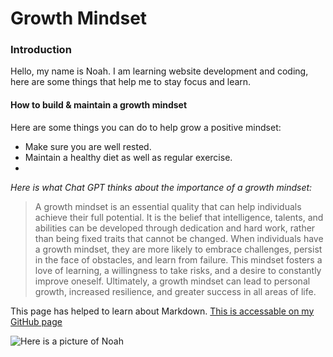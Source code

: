 # Growth Mindset

### Introduction

Hello, my name is Noah. I am learning website development and coding, here are some things that help me to stay focus and learn.

#### How to build & maintain a growth mindset

Here are some things you can do to help grow a positive mindset:

- Make sure you are well rested. 
- Maintain a healthy diet as well as regular exercise.
- 

*Here is what Chat GPT thinks about the importance of a growth mindset:*

> A growth mindset is an essential quality that can help individuals achieve their full potential. It is the belief that intelligence, talents, and abilities can be developed through dedication and hard work, rather than being fixed traits that cannot be changed. When individuals have a growth mindset, they are more likely to embrace challenges, persist in the face of obstacles, and learn from failure. This mindset fosters a love of learning, a willingness to take risks, and a desire to constantly improve oneself. Ultimately, a growth mindset can lead to personal growth, increased resilience, and greater success in all areas of life.

This page has helped to learn about Markdown. [This is accessable on my GitHub page](https://github.com/noahpee)

![Here is a picture of Noah](https://www.elc.co.uk/medias/540451-540451-10-.jpg-1200Wx1200H?context=bWFzdGVyfGltYWdlc3wxMjczMzh8aW1hZ2UvanBlZ3xpbWFnZXMvaGE2L2g5Ny8xMTM2ODQ4NzI4ODg2Mi5qcGd8OTZiZGFjZmNiNzkwOTA2YWY2MWJlY2UwMWZkNjNiNjU2ZTI2MGFmMzk5MTIzNjFlNTZhZjIxZDA5YTU4M2FiYg)

